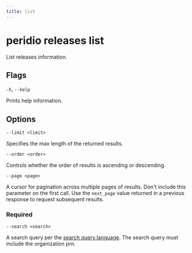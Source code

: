 ```yaml
---
title: list
---
```


# peridio releases list

List releases information.

## Flags

`-h`, `--help`

Prints help information.

## Options

`--limit <limit>`

Specifies the max length of the returned results.

`--order <order>`

Controls whether the order of results is ascending or descending.

`--page <page>`

A cursor for pagination across multiple pages of results. Don't include this parameter on the first call. Use the `next_page` value returned in a previous response to request subsequent results.

### Required

`--search <search>`

A search query per the [search query language](https://docs.peridio.com/admin-api#section/Search-Query-Language). The search query must include the organization prn.

